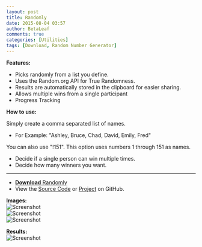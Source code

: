 ```yaml
---
layout: post
title: Randomly
date: 2015-08-04 03:57
author: BetaLeaf
comments: true
categories: [Utilities]
tags: [Download, Random Number Generator]
---
```

**Features:**

  - Picks randomly from a list you define.  
  - Uses the Random.org API for True Randomness.  
  - Results are automatically stored in the clipboard for easier sharing.  
  - Allows multiple wins from a single participant  
  - Progress Tracking  

**How to use:**  

Simply create a comma separated list of names.  

  - For Example: "Ashley, Bruce, Chad, David, Emily, Fred"  

You can also use "!151". This option uses numbers 1 through 151 as names.  

  - Decide if a single person can win multiple times.  
  - Decide how many winners you want.  

---

  - [**Download** Randomly](https://github.com/BetaLeaf/Randomly/blob/master/randomly.exe?raw=true)  
  - View the [Source Code](https://github.com/BetaLeaf/Randomly/blob/master/randomly.au3) or [Project](https://github.com/BetaLeaf/Randomly) on GitHub.

**Images:**  
![Screenshot](http://i.imgur.com/sj0Ufra.png)  
![Screenshot](http://i.imgur.com/Owi2AOc.png)  
![Screenshot](http://i.imgur.com/4ogtfjH.png)  

**Results:**  
![Screenshot](http://i.imgur.com/Fz7P7FH.png)
